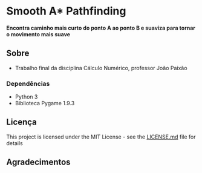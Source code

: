 # Smooth A* Pathfinding

**Encontra caminho mais curto do ponto A ao ponto B e suaviza para tornar o movimento mais suave**

## Sobre

* Trabalho final da disciplina Cálculo Numérico, professor João Paixão

### Dependências

* Python 3
* Biblioteca Pygame 1.9.3

## Licença

This project is licensed under the MIT License - see the [LICENSE.md](LICENSE.md) file for details

## Agradecimentos
